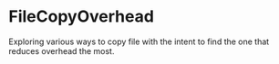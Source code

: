 # FileCopyOverhead
Exploring various ways to copy file with the intent to find the one that reduces overhead the most.

